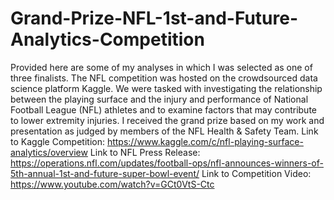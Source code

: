 # Grand-Prize-NFL-1st-and-Future-Analytics-Competition
Provided here are some of my analyses in which I was selected as one of three finalists. The NFL competition was hosted on the crowdsourced data science platform Kaggle. We were tasked with investigating the relationship between the playing surface and the injury and performance of National Football League (NFL) athletes and to examine factors that may contribute to lower extremity injuries. I received the grand prize based on my work and presentation as judged by members of the NFL Health &amp; Safety Team.
Link to Kaggle Competition: https://www.kaggle.com/c/nfl-playing-surface-analytics/overview
Link to NFL Press Release: https://operations.nfl.com/updates/football-ops/nfl-announces-winners-of-5th-annual-1st-and-future-super-bowl-event/
Link to Competition Video: https://www.youtube.com/watch?v=GCt0VtS-Ctc
